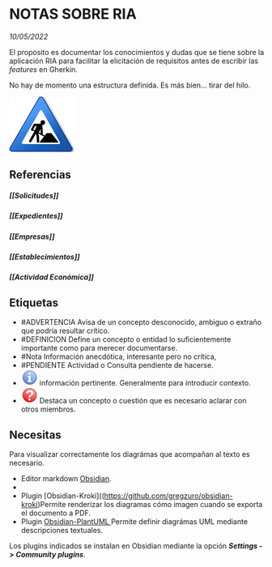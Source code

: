 # NOTAS SOBRE RIA  
*10/05/2022*

El proposito es documentar los conocimientos y dudas que se tiene sobre la aplicación RIA para facilitar la elicitación de requisitos antes de escribir las *features* en Gherkin.

No hay de momento una estructura definida. Es más bien... tirar del hilo.

![fig1](./_assets/under_construction.png)


## Referencias

##### [[Solicitudes]]
##### [[Expedientes]]
##### [[Empresas]]
##### [[Establecimientos]]
##### [[Actividad Económica]]

## Etiquetas
- #ADVERTENCIA Avisa de un concepto desconocido, ambiguo o extraño que podría resultar crítico.
- #DEFINICION  Define un concepto o entidad lo suficientemente importante como para merecer documentarse.
- #Nota Información anecdótica, interesante pero no crítica,
- #PENDIENTE Actividad o Consulta pendiente de hacerse.
- ![fig1](./_assets/Information_icon.png) información pertinente. Generalmente para introducir contexto.
- ![fig2](./_assets/Red_question_icon.png) Destaca un concepto o cuestión que es necesario aclarar con otros miembros.


## Necesitas
Para visualizar correctamente los diagrámas que acompañan al texto es necesario.
- Editor markdown [Obsidian](https://obsidian.md/).
- 
- Plugin [Obsidian-Kroki]((https://github.com/gregzuro/obsidian-kroki)Permite renderizar los diagramas cómo imagen cuando se exporta el documento a PDF.
- Plugin  [Obsidian-PlantUML ](https://github.com/joethei/obsidian-plantuml) Permite definir diagrámas UML mediante descripciones textuales.

Los plugins indicados se instalan en Obsidian mediante la opción ***Settings -> Community plugins***.